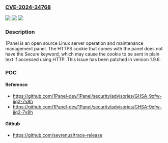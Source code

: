 ### [CVE-2024-24768](https://cve.mitre.org/cgi-bin/cvename.cgi?name=CVE-2024-24768)
![](https://img.shields.io/static/v1?label=Product&message=1Panel&color=blue)
![](https://img.shields.io/static/v1?label=Version&message=%3D%20%3C%3D%201.9.5%20&color=brighgreen)
![](https://img.shields.io/static/v1?label=Vulnerability&message=CWE-315%3A%20Cleartext%20Storage%20of%20Sensitive%20Information%20in%20a%20Cookie&color=brighgreen)

### Description

1Panel is an open source Linux server operation and maintenance management panel. The HTTPS cookie that comes with the panel does not have the Secure keyword, which may cause the cookie to be sent in plain text if accessed using HTTP. This issue has been patched in version 1.9.6.

### POC

#### Reference
- https://github.com/1Panel-dev/1Panel/security/advisories/GHSA-9xfw-jjq2-7v8h
- https://github.com/1Panel-dev/1Panel/security/advisories/GHSA-9xfw-jjq2-7v8h

#### Github
- https://github.com/seyrenus/trace-release

